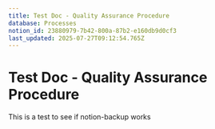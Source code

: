 ```yaml
---
title: Test Doc - Quality Assurance Procedure
database: Processes
notion_id: 23880979-7b42-800a-87b2-e160db9d0cf3
last_updated: 2025-07-27T09:12:54.765Z
---
```


# Test Doc - Quality Assurance Procedure


This is a test to see if notion-backup works

